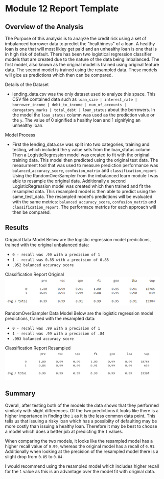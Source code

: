 # Module 12 Report Template

## Overview of the Analysis

The Purpose of this analysis is to analyze the credit risk using a set of imbalanced borrower data to predict the "healthiness" of a loan. A healthy loan is one that will most likley get paid and an unhealthy loan is one that is in high risk of default. There has been two logistical regression classifier models that are created due to the nature of the data being imbalanced. The first model, also known as the original model is trained using original feature data. The second model is trained using the resampled data. These models will gice us predictions which then can be compared. 

Details of the Dataset 
* lending_data.csv was the only dataset used to analyze this space. This CSV file contained data such as ```loan_size | interest_rate | borrower_income | debt_to_income | num_of_accounts | derogatory_marks | total_debt | loan_status``` about the borrowers. In the model the ```loan_status``` column was used as the prediction value or the ```y```. The value of 0 signified a healthy loan and 1 signifying an unhealthy loan. 

Model Process
* First the lending_data.csv was split into two categories, training and testing, which included the y value sets from the loan_status column. Then a LogisticRegression model was created to fit with the original training data. This model then predicted using the original test data. The measurment tool that was used to measure prediction performance was ```balanced_accuracy_score```, ```confusion_matrix``` and ```classification_report```. Using the RandomOverSampler from the imbalanced learn module I was able to resample the original data. Additionally a second LogisticRegression model was created which then trained and fit the resampled data. This resampled model is then able to predict using the same_test_data. The resampled model's predictions will be evaluated with the same metrics: ```balanced_accuracy_score```, ```confusion_matrix``` and ```classification_report```. The performace metrics for each approach will then be compared. 

## Results

Original Data Model 
Below are the logistic regression model predictions, trained with the original unbalanced data: 

* ```0 - recall was .99 with a precision of 1```
* ```1 - recall was 0.85 with a precision of 0.85```
* ```.952 balanced accuracy score```

Classification Report Original 
![original](https://github.com/Oleener/Challenge_12_Credit_Risk/blob/main/Images/Original%20.png)

RandomOverSampler Data Model
Below are the logistic regression model predictions, trained with the resampled data: 

* ```0 - recall was .99 with a precision of 1```
* ```1 - recall was .99 with a precision of .84```
* ```.993 balanced accuracy score```

Classification Report Resampled 
![resampled](https://github.com/Oleener/Challenge_12_Credit_Risk/blob/main/Images/Resampled.png)

## Summary

Overall, after testing both of the models the data shows that they performed similarly with slight differences. Of the two predictions it looks like there is a higher importance in finding the ```1``` as it is the less common data point. This tells us that issuing a risky loan which has a possibilty of defaulting may be more costly than issuing a healthy loan. Therefore it may be best to choose a model which does a better job at predicting the ```1``` values. 

When comparing the two models, it looks like the resampled model has a higher recall value of ```0.99```, whereas the original model has a recall of ```0.91```. Additionally when looking at the precision of the resampled model there is a slight drop from ```0.85``` to ```0.84```. 

I would recommend using the resampled model which includes higher recall for the ```1``` value as this is an advantage over the model fit with original data. 
